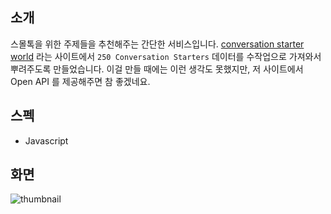 ## 소개

스몰톡을 위한 주제들을 추천해주는 간단한 서비스입니다. [conversation starter world](https://conversationstartersworld.com/) 라는 사이트에서 `250 Conversation Starters` 데이터를 수작업으로 가져와서 뿌려주도록 만들었습니다. 이걸 만들 때에는 이런 생각도 못했지만, 저 사이트에서 Open API 를 제공해주면 참 좋겠네요.

## 스펙

- Javascript

## 화면

![thumbnail](https://johnyworld2019.s3.ap-northeast-2.amazonaws.com/images/resume/conv250.png)